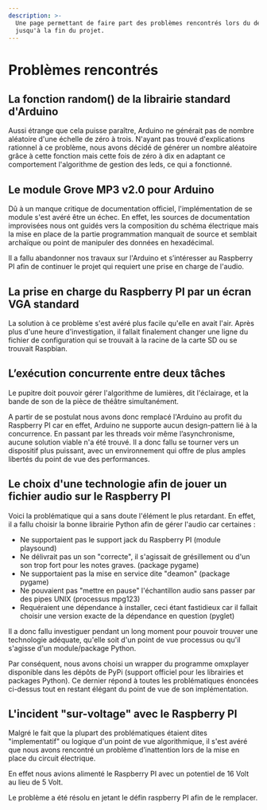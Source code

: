 ```yaml
---
description: >-
  Une page permettant de faire part des problèmes rencontrés lors du début
  jusqu'à la fin du projet.
---
```


# Problèmes rencontrés

## La fonction random\(\) de la librairie standard d'Arduino

Aussi étrange que cela puisse paraître, Arduino ne générait pas de nombre aléatoire d'une échelle de zéro à trois. N'ayant pas trouvé d'explications rationnel à ce problème, nous avons décidé de générer un nombre aléatoire grâce à cette fonction mais cette fois de zéro à dix en adaptant ce comportement l'algorithme de gestion des leds, ce qui a fonctionné.

## Le module Grove MP3 v2.0 pour Arduino

Dû à un manque critique de documentation officiel, l'implémentation de se module s'est avéré être un échec. En effet, les sources de documentation improvisées nous ont guidés vers la composition du schéma électrique mais la mise en place de la partie programmation manquait de source et semblait archaïque ou point de manipuler des données en hexadécimal.

Il a fallu abandonner nos travaux sur l'Arduino et s’intéresser au Raspberry PI afin de continuer le projet qui requiert une prise en charge de l'audio.

## La prise en charge du Raspberry PI par un écran VGA standard

La solution à ce problème s'est avéré plus facile qu'elle en avait l'air. Après plus d'une heure d'investigation, il fallait finalement changer une ligne du fichier de configuration qui se trouvait à la racine de la carte SD ou se trouvait Raspbian.

## L’exécution concurrente entre deux tâches

Le pupitre doit pouvoir gérer l'algorithme de lumières, dit l'éclairage, et la bande de son de la pièce de théâtre simultanément.

A partir de se postulat nous avons donc remplacé l'Arduino au profit du Raspberry PI car en effet, Arduino ne supporte aucun design-pattern lié à la concurrence. En passant par les threads voir même l’asynchronisme, aucune solution viable n'a été trouvé. Il a donc fallu se tourner vers un dispositif plus puissant, avec un environnement qui offre de plus amples libertés du point de vue des performances.

## Le choix d'une technologie afin de jouer un fichier audio sur le Raspberry PI

Voici la problématique qui a sans doute l'élément le plus retardant. En effet, il a fallu choisir la bonne librairie Python afin de gérer l'audio car certaines :

* Ne supportaient pas le support jack du Raspberry PI \(module playsound\) 
* Ne délivrait pas un son "correcte", il s'agissait de grésillement ou d'un son trop fort pour les notes graves. \(package pygame\) 
* Ne supportaient pas la mise en service dite "deamon" \(package pygame\) 
* Ne pouvaient pas "mettre en pause" l'échantillon audio sans passer par des pipes UNIX \(processus mpg123\) 
* Requéraient une dépendance à installer, ceci étant fastidieux car il fallait choisir une version exacte  de la dépendance en question \(pyglet\)

Il a donc fallu investiguer pendant un long moment pour pouvoir trouver une technologie adéquate, qu'elle soit d'un point de vue processus ou qu'il s'agisse d'un module/package Python.

Par conséquent, nous avons choisi un wrapper du programme omxplayer disponible dans les dépôts de PyPi \(support officiel pour les librairies et packages Python\). Ce dernier répond à toutes les problématiques énoncées ci-dessus tout en restant élégant du point de vue de son implémentation.

## L'incident "sur-voltage" avec le Raspberry PI 

Malgré le fait que la plupart des problématiques étaient dites "implementatif" ou logique d'un point de vue algorithmique, il s'est avéré que nous avons rencontré un problème d’inattention lors de la mise en place du circuit électrique. 

En effet nous avions alimenté le Raspberry PI avec un potentiel de 16 Volt au lieu de 5 Volt. 

Le problème a été résolu en jetant le défin raspberry PI afin de le remplacer.

